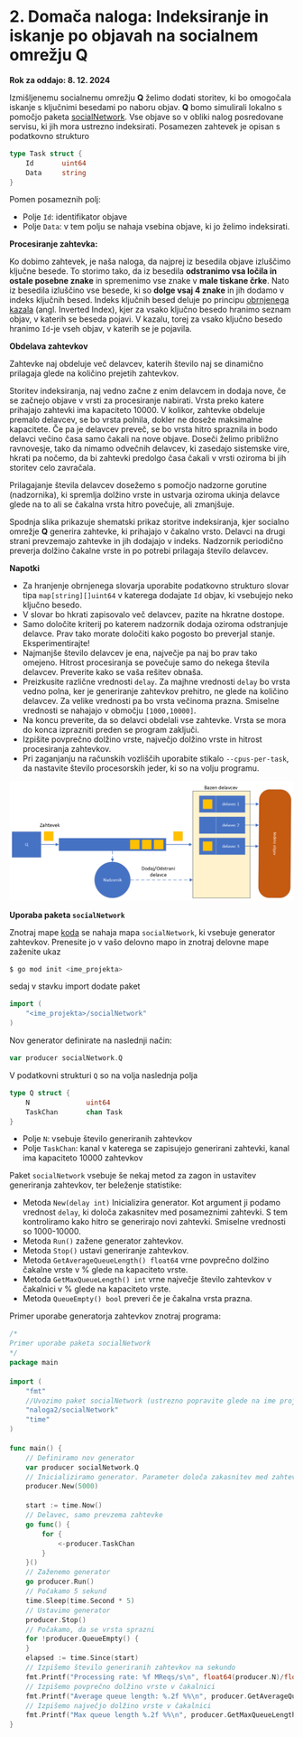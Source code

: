# 2. Domača naloga: Indeksiranje in iskanje po objavah na socialnem omrežju Q

**Rok za oddajo: 8. 12. 2024**

Izmišljenemu socialnemu omrežju **Q** želimo dodati storitev, ki bo omogočala iskanje s ključnimi besedami po naboru objav. **Q** bomo simulirali lokalno s pomočjo paketa [socialNetwork](./koda/socialNetwork/). Vse objave so v obliki nalog posredovane servisu, ki jih mora ustrezno indeksirati. Posamezen zahtevek je opisan s podatkovno strukturo 

```Go
type Task struct {
	Id       uint64
	Data     string
}
```
Pomen posameznih polj:
 - Polje `Id`: identifikator objave
 - Polje `Data`: v tem polju se nahaja vsebina objave, ki jo želimo indeksirati. 

**Procesiranje zahtevka:**

Ko dobimo zahtevek, je naša naloga, da najprej iz besedila objave izluščimo ključne besede. To storimo tako, da iz besedila **odstranimo vsa ločila in ostale posebne znake** in spremenimo vse znake v **male tiskane črke**. Nato iz besedila izluščino vse besede, ki so **dolge vsaj 4 znake** in jih dodamo v indeks ključnih besed. Indeks ključnih besed deluje po principu [obrnjenega kazala](https://en.wikipedia.org/wiki/Inverted_index) (angl. Inverted Index), kjer za vsako ključno besedo hranimo seznam objav, v katerih se beseda pojavi. V kazalu, torej za vsako ključno besedo hranimo `Id`-je vseh objav, v katerih se je pojavila.


**Obdelava zahtevkov**

Zahtevke naj obdeluje več delavcev, katerih število naj se dinamično prilagaja glede na količino prejetih zahtevkov.

Storitev indeksiranja, naj vedno začne z enim delavcem in dodaja nove, če se začnejo objave v vrsti za procesiranje nabirati. Vrsta preko katere prihajajo zahtevki ima kapaciteto 10000. V kolikor, zahtevke obdeluje premalo delavcev, se bo vrsta polnila, dokler ne doseže maksimalne kapacitete. Če pa je delavcev preveč, se bo vrsta hitro spraznila in bodo delavci večino časa samo čakali na nove objave. Doseči želimo približno ravnovesje, tako da nimamo odvečnih delavcev, ki zasedajo sistemske vire, hkrati pa nočemo, da bi zahtevki predolgo časa čakali v vrsti oziroma bi jih storitev celo zavračala.

Prilagajanje števila delavcev dosežemo s pomočjo nadzorne gorutine (nadzornika), ki spremlja dolžino vrste in ustvarja oziroma ukinja delavce glede na to ali se čakalna vrsta hitro povečuje, ali zmanjšuje. 

Spodnja slika prikazuje shematski prikaz storitve indeksiranja, kjer socialno omrežje **Q** generira zahtevke, ki prihajajo v čakalno vrsto. Delavci na drugi strani prevzemajo zahtevke in jih dodajajo v indeks. Nadzornik periodično preverja dolžino čakalne vrste in po potrebi prilagaja število delavcev.

**Napotki**

 - Za hranjenje obrnjenega slovarja uporabite podatkovno strukturo slovar tipa `map[string][]uint64` v katerega dodajate `Id` objav, ki vsebujejo neko ključno besedo.
 - V slovar bo hkrati zapisovalo več delavcev, pazite na hkratne dostope.
 - Samo določite kriterij po katerem nadzornik dodaja oziroma odstranjuje delavce. Prav tako morate določiti kako pogosto bo preverjal stanje. Eksperimentirajte!
 - Najmanjše število delavcev je ena, največje pa naj bo prav tako omejeno. Hitrost procesiranja se povečuje samo do nekega števila delavcev. Preverite kako se vaša rešitev obnaša.
 - Preizkusite različne vrednosti `delay`. Za majhne vrednosti `delay` bo vrsta vedno polna, ker je generiranje zahtevkov prehitro, ne glede na količino delavcev. Za velike vrednosti pa bo vrsta večinoma prazna. Smiselne vrednosti se nahajajo v območju `[1000,10000]`.
 - Na koncu preverite, da so delavci obdelali vse zahtevke. Vrsta se mora do konca izprazniti preden se program zaključi.
 - Izpišite povprečno dolžino vrste, največjo dolžino vrste in hitrost procesiranja zahtevkov.
 - Pri zaganjanju na računskih vozliščih uporabite stikalo `--cpus-per-task`, da nastavite število procesorskih jeder, ki so na volju programu.

![Shema storitve](shema.png)

**Uporaba paketa `socialNetwork`**

Znotraj mape [koda](./koda/) se nahaja mapa `socialNetwork`, ki vsebuje generator zahtevkov. Prenesite jo v vašo delovno mapo in znotraj delovne mape zaženite ukaz
```bash
$ go mod init <ime_projekta>
```

sedaj v stavku import dodate paket
```Go
import (
    "<ime_projekta>/socialNetwork"
)
```
Nov generator definirate na naslednji način:
```Go
var producer socialNetwork.Q
```
V podatkovni strukturi `Q` so na volja naslednja polja
```Go
type Q struct {
	N              uint64
	TaskChan       chan Task
}
```
- Polje `N`: vsebuje število generiranih zahtevkov
- Polje `TaskChan`: kanal v katerega se zapisujejo generirani zahtevki, kanal ima kapaciteto 10000 zahtevkov

Paket `socialNetwork` vsebuje še nekaj metod za zagon in ustavitev generiranja zahtevkov, ter beleženje statistike:
 - Metoda `New(delay int)` Inicializira generator. Kot argument ji podamo vrednost `delay`, ki določa zakasnitev med posameznimi zahtevki. S tem kontroliramo kako hitro se generirajo novi zahtevki. Smiselne vrednosti so 1000-10000. 
 - Metoda `Run()` zažene generator zahtevkov.
 - Metoda `Stop()` ustavi generiranje zahtevkov.
 - Metoda `GetAverageQueueLength() float64` vrne povprečno dolžino čakalne vrste v % glede na kapaciteto vrste.
 - Metoda `GetMaxQueueLength() int` vrne največje število zahtevkov v čakalnici v % glede na kapaciteto vrste.
 - Metoda `QueueEmpty() bool` preveri če je čakalna vrsta prazna.


Primer uporabe generatorja zahtevkov znotraj programa:
```Go
/*
Primer uporabe paketa socialNetwork
*/
package main

import (
	"fmt"
	//Uvozimo paket socialNetwork (ustrezno popravite glede na ime projekta)
	"naloga2/socialNetwork"
	"time"
)

func main() {
	// Definiramo nov generator
	var producer socialNetwork.Q
	// Inicializiramo generator. Parameter določa zakasnitev med zahtevki
	producer.New(5000)

	start := time.Now()
	// Delavec, samo prevzema zahtevke
	go func() {
		for {
			<-producer.TaskChan
		}
	}()
	// Zaženemo generator
	go producer.Run()
	// Počakamo 5 sekund
	time.Sleep(time.Second * 5)
	// Ustavimo generator
	producer.Stop()
	// Počakamo, da se vrsta sprazni
	for !producer.QueueEmpty() {
	}
	elapsed := time.Since(start)
	// Izpišemo število generiranih zahtevkov na sekundo
	fmt.Printf("Processing rate: %f MReqs/s\n", float64(producer.N)/float64(elapsed.Seconds())/1000000.0)
	// Izpišemo povprečno dolžino vrste v čakalnici
	fmt.Printf("Average queue length: %.2f %%\n", producer.GetAverageQueueLength())
	// Izpišemo največjo dolžino vrste v čakalnici
	fmt.Printf("Max queue length %.2f %%\n", producer.GetMaxQueueLength())
}
```

